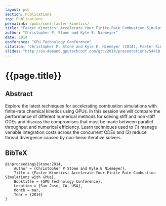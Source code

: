 ```yaml
---
layout: pub
section: Publications
top: Publications
permalink: /pubs/conf-faster-kinetics/
title: "Faster Kinetics: Accelerate Your Finite-Rate Combustion Simulations with GPUs"
author: "Christopher P. Stone and Kyle E. Niemeyer"
date: 2014
conference: "GPU Technology Conference"
citation: "Christopher P. Stone and Kyle E. Niemeyer (2014), Faster Kinetics: Accelerate Your Finite-Rate Combustion Simulations with GPUs, GPU Technology Conference, San Jose, CA, USA. 24--27 March 2014."
slides: "http://on-demand.gputechconf.com/gtc/2014/presentations/S4418-accelerate-finite-rate-combustion-sims-on-gpus.pdf"
---
```


{{page.title}}
==============

## Abstract

Explore the latest techniques for accelerating combustion simulations with finite-rate chemical kinetics using GPUs. In this session we will compare the performance of different numerical methods for solving stiff and non-stiff ODEs and discuss the compromises that must be made between parallel throughput and numerical efficiency. Learn techniques used to (1) manage variable integration costs across the concurrent ODEs and (2) reduce thread divergence caused by non-linear iterative solvers.

## BibTeX

    @inproceedings{Stone:2014,
        Author = {Christopher P Stone and Kyle E Niemeyer},
        Title = {Faster Kinetics: Accelerate Your Finite-Rate Combustion Simulations with GPUs},
        Booktitle = {GPU Technology Conference},
        Location = {San Jose, CA, USA},
        Month = mar,
        Year = {2014}
    }
